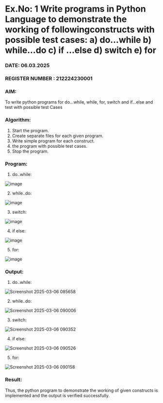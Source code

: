 # Ex.No: 1 Write programs in Python Language to demonstrate the working of followingconstructs with possible test cases: a) do…while b) while…do c) if …else d) switch e) for 

### DATE: 06.03.2025                                                                           
### REGISTER NUMBER : 212224230001

### AIM:  
To write python programs for do…while, while, for, switch and if…else and test with possible test 
Cases 

### Algorithm:
1. Start the program.
2. Create separate files for each given program.
3. Write simple program for each construct.
4.  the program with possible test cases.
5. Stop the program.
### Program:
1) do..while:

![image](https://github.com/user-attachments/assets/55c322ac-6e1e-42e2-971d-066697e1ede9)

2) while..do:

![image](https://github.com/user-attachments/assets/39683626-8d9f-4d83-b169-f2e203cb5380)

3) switch:

![image](https://github.com/user-attachments/assets/edb1c05f-5556-407c-8499-73631c190640)

4) if else:

![image](https://github.com/user-attachments/assets/4cac2884-0bfe-4d25-8ac5-16e3892aa169)

5) for:

![image](https://github.com/user-attachments/assets/bf858600-1f43-40d8-b1ec-70ec8856daf5)


### Output:
1) do..while:

![Screenshot 2025-03-06 085658](https://github.com/user-attachments/assets/037b975e-00a6-4849-84bf-dee5c7b43ae6)

2) while..do:

![Screenshot 2025-03-06 090006](https://github.com/user-attachments/assets/28fc10e2-2d1b-444e-9d89-f168dfae7891)

3) switch:

![Screenshot 2025-03-06 090352](https://github.com/user-attachments/assets/152aa4a6-096f-400c-aeb8-35156783571e)

4) if else:

![Screenshot 2025-03-06 090526](https://github.com/user-attachments/assets/ba405be9-ab53-4f42-ac47-1f9be8bcb099)

5) for:

![Screenshot 2025-03-06 090158](https://github.com/user-attachments/assets/f57acc76-f2f0-4f58-a6e2-0a9a1428aebf)


### Result:
Thus, the python program to demonstrate the working of given constructs is implemented and the output is verified successfully.


